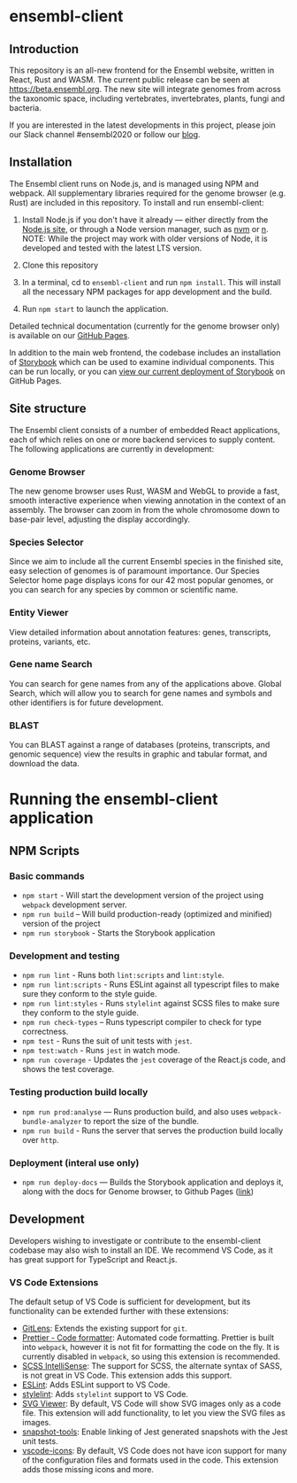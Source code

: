# ensembl-client

## Introduction

This repository is an all-new frontend for the Ensembl website, written in React, Rust and WASM. The current public release can be seen at https://beta.ensembl.org. The new site will integrate genomes from across the taxonomic space, including vertebrates, invertebrates, plants, fungi and bacteria.

If you are interested in the latest developments in this project, please join our Slack channel #ensembl2020 or follow our [blog](https://www.ensembl.info).

## Installation

The Ensembl client runs on Node.js, and is managed using NPM and webpack. All supplementary libraries required for the genome browser (e.g. Rust) are included in this repository. To install and run ensembl-client:

1. Install Node.js if you don't have it already — either directly from the [Node.js site](https://nodejs.org/), or through a Node version manager, such as [nvm](https://github.com/nvm-sh/nvm) or [n](https://github.com/tj/n). NOTE: While the project may work with older versions of Node, it is developed and tested with the latest LTS version.

2. Clone this repository

3. In a terminal, cd to `ensembl-client` and run `npm install`. This will install all the necessary NPM packages for app development and the build.

4. Run `npm start` to launch the application.

Detailed technical documentation (currently for the genome browser only) is available on our [GitHub Pages](https://ensembl.github.io/ensembl-client/).

In addition to the main web frontend, the codebase includes an installation of [Storybook](https://storybook.js.org/) which can be used to examine individual components. This can be run locally, or you can [view our current deployment of Storybook](https://ensembl.github.io/ensembl-client/storybook/index.html) on GitHub Pages.

## Site structure

The Ensembl client consists of a number of embedded React applications, each of which relies on one or more backend services to supply content. The following applications are currently in development:

### Genome Browser

The new genome browser uses Rust, WASM and WebGL to provide a fast, smooth interactive experience when viewing annotation in the context of an assembly. The browser can zoom in from the whole chromosome down to base-pair level, adjusting the display accordingly.

### Species Selector

Since we aim to include all the current Ensembl species in the finished site, easy selection of genomes is of paramount importance. Our Species Selector home page displays icons for our 42 most popular genomes, or you can search for any species by common or scientific name. 

### Entity Viewer

View detailed information about annotation features: genes, transcripts, proteins, variants, etc.

### Gene name Search

You can search for gene names from any of the applications above. Global Search, which will allow you to search for gene names and symbols and other identifiers is for future development.

### BLAST

You can BLAST against a range of databases (proteins, transcripts, and genomic sequence) view the results in graphic and tabular format, and download the data.

# Running the ensembl-client application

## NPM Scripts

### Basic commands
- `npm start` - Will start the development version of the project using `webpack` development server.
- `npm run build` – Will build production-ready (optimized and minified) version of the project
- `npm run storybook` - Starts the Storybook application

### Development and testing
- `npm run lint` - Runs both `lint:scripts` and `lint:style`.
- `npm run lint:scripts` - Runs ESLint against all typescript files to make sure they conform to the style guide.
- `npm run lint:styles` - Runs `stylelint` against SCSS files to make sure they conform to the style guide.
- `npm run check-types` – Runs typescript compiler to check for type correctness.
- `npm test` - Runs the suit of unit tests with `jest`.
- `npm test:watch` - Runs `jest` in watch mode.
- `npm run coverage` - Updates the `jest` coverage of the React.js code, and shows the test coverage.

### Testing production build locally
- `npm run prod:analyse` — Runs production build, and also uses `webpack-bundle-analyzer` to report the size of the bundle.
- `npm run build` - Runs the server that serves the production build locally over `http`.

### Deployment (interal use only)
- `npm run deploy-docs` — Builds the Storybook application and deploys it, along with the docs for Genome browser, to Github Pages ([link](https://ensembl.github.io/ensembl-client))

## Development

Developers wishing to investigate or contribute to the ensembl-client codebase may also wish to install an IDE. We recommend VS Code, as it has great support for TypeScript and React.js.

### VS Code Extensions

The default setup of VS Code is sufficient for development, but its functionality can be extended further with these extensions:

- [GitLens](https://marketplace.visualstudio.com/items?itemName=eamodio.gitlens): Extends the existing support for `git`.
- [Prettier - Code formatter](https://marketplace.visualstudio.com/items?itemName=esbenp.prettier-vscode): Automated code formatting. Prettier is built into `webpack`, however it is not fit for formatting the code on the fly. It is currently disabled in `webpack`, so using this extension is recommended.
- [SCSS IntelliSense](https://marketplace.visualstudio.com/items?itemName=mrmlnc.vscode-scss): The support for SCSS, the alternate syntax of SASS, is not great in VS Code. This extension adds this support.
- [ESLint](https://marketplace.visualstudio.com/items?itemName=dbaeumer.vscode-eslint): Adds ESLint support to VS Code.
- [stylelint](https://marketplace.visualstudio.com/items?itemName=shinnn.stylelint): Adds `stylelint` support to VS Code.
- [SVG Viewer](https://marketplace.visualstudio.com/items?itemName=cssho.vscode-svgviewer): By default, VS Code will show SVG images only as a code file. This extension will add functionality, to let you view the SVG files as images.
- [snapshot-tools](https://marketplace.visualstudio.com/items?itemName=asvetliakov.snapshot-tools): Enable linking of Jest generated snapshots with the Jest unit tests.
- [vscode-icons](https://marketplace.visualstudio.com/items?itemName=robertohuertasm.vscode-icons): By default, VS Code does not have icon support for many of the configuration files and formats used in the code. This extension adds those missing icons and more.
